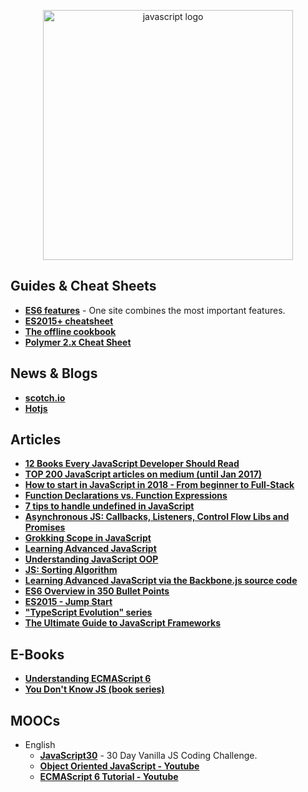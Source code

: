 <p align="center">
  <img width="400" src="http://logo-load.com/uploads/posts/2016-09/javascript-logo.png"  alt="javascript logo">
</p>


## Guides & Cheat Sheets

+ **[ES6 features](http://es6-features.org)** - One site combines the most important features.
+ **[ES2015+ cheatsheet](https://devhints.io/es6)**
+ **[The offline cookbook](https://jakearchibald.com/2014/offline-cookbook/)**
+ **[Polymer 2.x Cheat Sheet](https://meowni.ca/posts/polymer-2-cheatsheet/)** 


## News & Blogs

+ **[scotch.io](https://scotch.io/)**
+ **[Hotjs](https://www.hotjs.net/)**



## Articles

+ **[12 Books Every JavaScript Developer Should Read](https://medium.com/javascript-scene/12-books-every-javascript-developer-should-read-9da76157fb3)**
+ **[TOP 200 JavaScript articles on medium (until Jan 2017)](https://hackernoon.com/top-200-javascript-articles-on-medium-until-jan-2017-a0c6a1bfe094)**
+ **[How to start in JavaScript in 2018 - From beginner to Full-Stack](http://fullstackengine.net/how-to-start-in-javascript-2018/?lipi=urn%3Ali%3Apage%3Ad_flagship3_search_srp_content%3BHpx5tsMPSGGSEN2MkUMU5g%3D%3D)**
+ **[Function Declarations vs. Function Expressions](https://javascriptweblog.wordpress.com/2010/07/06/function-declarations-vs-function-expressions/)**
+ **[7 tips to handle undefined in JavaScript](https://rainsoft.io/7-tips-to-handle-undefined-in-javascript/?utm_source=mybridge&utm_medium=blog&utm_campaign=read_more)**
+ **[Asynchronous JS: Callbacks, Listeners, Control Flow Libs and Promises](http://sporto.github.io/blog/2012/12/09/callbacks-listeners-promises/)**
+ **[Grokking Scope in JavaScript](https://code.tutsplus.com/tutorials/grokking-scope-in-javascript--cms-26259)**
+ **[Learning Advanced JavaScript](https://johnresig.com/apps/learn/)**
+ **[Understanding JavaScript OOP](http://robotlolita.me/2011/10/09/understanding-javascript-oop.html)**
+ **[JS: Sorting Algorithm](http://khan4019.github.io/front-end-Interview-Questions/sort.html)**
+ **[Learning Advanced JavaScript via the Backbone.js source code](http://chrisawren.com/posts/Learning-Advanced-JavaScript-via-the-Backbone-js-source-code)**
+ **[ES6 Overview in 350 Bullet Points](https://ponyfoo.com/articles/es6)**
+ **[ES2015 - Jump Start](https://juristr.com/blog/2015/08/jump-start-es2015/)**
+ **["TypeScript Evolution" series](https://blog.mariusschulz.com/2016/09/27/typescript-2-0-non-nullable-types)**
+ **[The Ultimate Guide to JavaScript Frameworks](https://javascriptreport.com/the-ultimate-guide-to-javascript-frameworks/)**


## E-Books

+ **[Understanding ECMAScript 6](https://leanpub.com/understandinges6/read/)**
+ **[You Don't Know JS (book series)](https://github.com/getify/You-Dont-Know-JS)**


## MOOCs

- English
  + **[JavaScript30](https://javascript30.com/)** - 30 Day Vanilla JS Coding Challenge.
  + **[Object Oriented JavaScript - Youtube](https://www.youtube.com/watch?v=O8wwnhdkPE4)**
  + **[ECMAScript 6 Tutorial - Youtube](https://www.youtube.com/watch?v=Jakoi0G8lBg&t=2s)**
